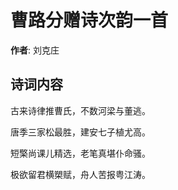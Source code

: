 # 曹路分赠诗次韵一首

**作者**: 刘克庄

## 诗词内容

古来诗律推曹氏，不数河梁与董逃。

唐季三家松最胜，建安七子植尤高。

短檠尚课儿精选，老笔真堪仆命骚。

极欲留君横槊赋，舟人苦报粤江涛。

